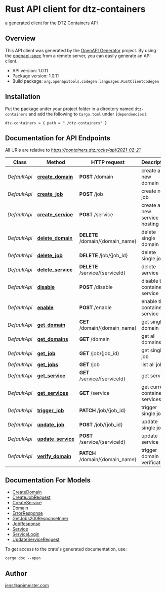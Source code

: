 # Rust API client for dtz-containers

a generated client for the DTZ Containers API


## Overview

This API client was generated by the [OpenAPI Generator](https://openapi-generator.tech) project.  By using the [openapi-spec](https://openapis.org) from a remote server, you can easily generate an API client.

- API version: 1.0.11
- Package version: 1.0.11
- Build package: `org.openapitools.codegen.languages.RustClientCodegen`

## Installation

Put the package under your project folder in a directory named `dtz-containers` and add the following to `Cargo.toml` under `[dependencies]`:

```
dtz-containers = { path = "./dtz-containers" }
```

## Documentation for API Endpoints

All URIs are relative to *https://containers.dtz.rocks/api/2021-02-21*

Class | Method | HTTP request | Description
------------ | ------------- | ------------- | -------------
*DefaultApi* | [**create_domain**](docs/DefaultApi.md#create_domain) | **POST** /domain | create a new domain
*DefaultApi* | [**create_job**](docs/DefaultApi.md#create_job) | **POST** /job | create new job
*DefaultApi* | [**create_service**](docs/DefaultApi.md#create_service) | **POST** /service | create a new service hosting
*DefaultApi* | [**delete_domain**](docs/DefaultApi.md#delete_domain) | **DELETE** /domain/{domain_name} | delete single domain
*DefaultApi* | [**delete_job**](docs/DefaultApi.md#delete_job) | **DELETE** /job/{job_id} | delete single job
*DefaultApi* | [**delete_service**](docs/DefaultApi.md#delete_service) | **DELETE** /service/{serviceId} | delete service
*DefaultApi* | [**disable**](docs/DefaultApi.md#disable) | **POST** /disable | disable the containers service
*DefaultApi* | [**enable**](docs/DefaultApi.md#enable) | **POST** /enable | enable the containers service
*DefaultApi* | [**get_domain**](docs/DefaultApi.md#get_domain) | **GET** /domain/{domain_name} | get single domain
*DefaultApi* | [**get_domains**](docs/DefaultApi.md#get_domains) | **GET** /domain | get all domains
*DefaultApi* | [**get_job**](docs/DefaultApi.md#get_job) | **GET** /job/{job_id} | get single job
*DefaultApi* | [**get_jobs**](docs/DefaultApi.md#get_jobs) | **GET** /job | list all jobs
*DefaultApi* | [**get_service**](docs/DefaultApi.md#get_service) | **GET** /service/{serviceId} | get service
*DefaultApi* | [**get_services**](docs/DefaultApi.md#get_services) | **GET** /service | get current container services
*DefaultApi* | [**trigger_job**](docs/DefaultApi.md#trigger_job) | **PATCH** /job/{job_id} | trigger single job
*DefaultApi* | [**update_job**](docs/DefaultApi.md#update_job) | **POST** /job/{job_id} | update single job
*DefaultApi* | [**update_service**](docs/DefaultApi.md#update_service) | **POST** /service/{serviceId} | update service
*DefaultApi* | [**verify_domain**](docs/DefaultApi.md#verify_domain) | **PATCH** /domain/{domain_name} | trigger domain verification


## Documentation For Models

 - [CreateDomain](docs/CreateDomain.md)
 - [CreateJobRequest](docs/CreateJobRequest.md)
 - [CreateService](docs/CreateService.md)
 - [Domain](docs/Domain.md)
 - [ErrorResponse](docs/ErrorResponse.md)
 - [GetJobs200ResponseInner](docs/GetJobs200ResponseInner.md)
 - [JobResponse](docs/JobResponse.md)
 - [Service](docs/Service.md)
 - [ServiceLogin](docs/ServiceLogin.md)
 - [UpdateServiceRequest](docs/UpdateServiceRequest.md)


To get access to the crate's generated documentation, use:

```
cargo doc --open
```

## Author

jens@apimeister.com

